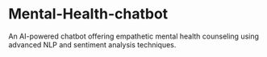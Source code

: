 # Mental-Health-chatbot
An AI-powered chatbot offering empathetic mental health counseling using advanced NLP and sentiment analysis techniques.

